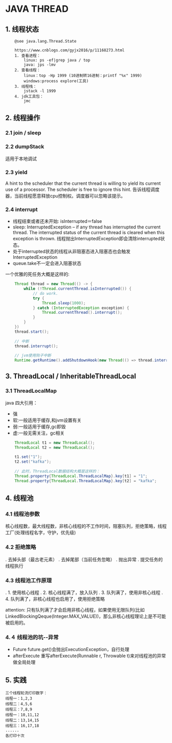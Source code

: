 # JAVA THREAD
## 1. 线程状态
```text
    @see java.lang.Thread.State
```
```text
    https://www.cnblogs.com/gyjx2016/p/11168273.html
    1. 查看进程：
        linux: ps -ef|grep java / top
        java: jps -lmv
    2. 查看线程：
        linux：top -Hp 1999 (10进制转16进制：printf "%x" 1999)
        windows:process explore(工具)
    3. 线程栈：
        jstack -l 1999
    4. jdk工具包：
        jmc
```

## 2. 线程操作
### 2.1 join / sleep

### 2.2 dumpStack
适用于本地调试

### 2.3 yield
A hint to the scheduler that the current thread is willing to yield its current use of a processor. The scheduler is free to ignore this hint.
告诉线程调度器，当前线程愿意释放cpu控制权。调度器可以忽略该提示。
### 2.4 interrupt
+ 线程结束或者还未开始: isInterrupted＝false
+ sleep: InterruptedException – if any thread has interrupted the current thread. The interrupted status of the current thread is cleared when this exception is thrown.
线程抛出InterruptedException即会清除interrupted状态。
+ 处于interrupted状态的线程从非阻塞态进入阻塞态也会触发InterruptedException
+ queue.take不一定会进入阻塞状态

一个优雅的死任务大概是这样的:

```java
	Thread thread = new Thread(() -> {
		while (!Thread.currentThread.isInterrupted()) {
			// do work.
			try {
				Thread.sleep(1000);
			} catch (InterruptedException exception) {
				Thread.currentThread().interrupt();
			}
		}
	})
	thread.start();
	
	// 中断
	thread.interrupt();
	
	// jvm使用钩子中断
	Runtime.getRuntime().addShutdownHook(new Thread(() => thread.interrupt();));
```

## 3. ThreadLocal / InheritableThreadLocal
### 3.1 ThreadLocalMap
java 四大引用：
+ 强
+ 软:一般适用于缓存,和jvm设置有关
+ 弱:一般适用于缓存,gc即毁
+ 虚:一般无需关注，gc相关

```java
	ThreadLocal t1 = new ThreadLocal();
	ThreadLocal t2 = new ThreadLocal();
	
	t1.set("1");
	t2.set("kafka");
	
	// 此时，ThreadLocal数据结构大概是这样的：
	Thread.property{ThreadLocal.ThreadLocalMap}.key[t1] = "1";
	Thread.property{ThreadLocal.ThreadLocalMap}.key[t2] = "kafka";
```

## 4. 线程池
### 4.1 线程池参数
核心线程数，最大线程数，非核心线程的不工作时间，阻塞队列，拒绝策略，线程工厂(处理线程名字，守护，优先级)
### 4.2 拒绝策略
. 去掉头部（最古老元素）
. 去掉尾部（当前任务忽略）
. 抛出异常
. 提交任务的线程执行

### 4.3 线程池工作原理
. 1. 使用核心线程
. 2. 核心线程满了，放入队列
. 3. 队列满了，使用非核心线程
. 4. 队列满了，非核心线程也启用了，使用拒绝策略

attention: 只有队列满了才会启用非核心线程，如果使用无限队列(比如LinkedBlockingQeque(Integer.MAX_VALUE))，那么非核心线程理论上是不可能被启用的。

### 4.４ 线程池的坑--异常
+ Future
future.get()会抛出ExecutionException，自行处理
+ afterExecute
重写afterExecute(Runnable r, Throwable t)来对线程池的异常做全局处理

## 5. 实践
```text
三个线程轮流打印数字：
线程一：1,2,3
线程二：4,5,6
线程三：7,8,9
线程一：10,11,12
线程二：13,14,15
线程三：16,17,18
......
各打印十次
```
